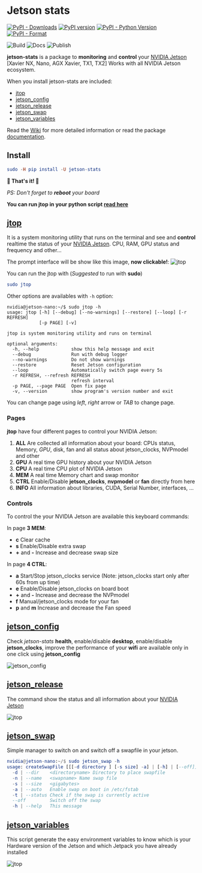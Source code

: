 # Jetson stats
[![PyPI - Downloads](https://img.shields.io/pypi/dw/jetson-stats.svg)](https://pypistats.org/packages/jetson-stats) [![PyPI version](https://badge.fury.io/py/jetson-stats.svg)](https://badge.fury.io/py/jetson-stats) [![PyPI - Python Version](https://img.shields.io/pypi/pyversions/jetson-stats.svg)](https://www.python.org/) [![PyPI - Format](https://img.shields.io/pypi/format/jetson-stats.svg)](https://pypi.org/project/jetson-stats/)

![Build](https://github.com/rbonghi/jetson_stats/workflows/Build/badge.svg) ![Docs](https://github.com/rbonghi/jetson_stats/workflows/Docs/badge.svg) ![Publish](https://github.com/rbonghi/jetson_stats/workflows/Publish/badge.svg)

**jetson-stats** is a package to **monitoring** and **control** your [NVIDIA Jetson][NVIDIA Jetson] [Xavier NX, Nano, AGX Xavier, TX1, TX2] Works with all NVIDIA Jetson ecosystem.

When you install jetson-stats are included:
* [jtop](#jtop)
* [jetson_config](#jetson_config)
* [jetson_release](#jetson_release)
* [jetson_swap](#jetson_swap)
* [jetson_variables](#jetson_variables)

Read the [Wiki](https://github.com/rbonghi/jetson_stat/wiki) for more detailed information or read the package [documentation](https://rbonghi.github.io/jetson_stats).

## Install

```elm
sudo -H pip install -U jetson-stats
```
**🚀 That's it! 🚀** 

_PS: Don't forget to **reboot** your board_

**You can run jtop in your python script [read here][library]**

## [**jtop**][jtop] 
It is a system monitoring utility that runs on the terminal and see and **control** realtime the status of your [NVIDIA Jetson][NVIDIA Jetson]. CPU, RAM, GPU status and frequency and other...

The prompt interface will be show like this image, **now clickable!**:
![jtop](https://github.com/rbonghi/jetson_stats/wiki/images/jtop.gif)

You can run the jtop with (_Suggested_ to run with **sudo**)
```elm
sudo jtop
```
Other options are availables with `-h` option:
```console
nvidia@jetson-nano:~/$ sudo jtop -h
usage: jtop [-h] [--debug] [--no-warnings] [--restore] [--loop] [-r REFRESH]
            [-p PAGE] [-v]

jtop is system monitoring utility and runs on terminal

optional arguments:
  -h, --help            show this help message and exit
  --debug               Run with debug logger
  --no-warnings         Do not show warnings
  --restore             Reset Jetson configuration
  --loop                Automatically switch page every 5s
  -r REFRESH, --refresh REFRESH
                        refresh interval
  -p PAGE, --page PAGE  Open fix page
  -v, --version         show program's version number and exit
```
You can change page using _left_, _right_ arrow or _TAB_ to change page.
### Pages
**jtop** have four different pages to control your NVIDIA Jetson:
1. **ALL** Are collected all information about your board: CPUs status, Memory, *GPU*, disk, fan and all status about jetson_clocks, NVPmodel and other
2. **GPU** A real time GPU history about your NVIDIA Jetson
3. **CPU** A real time CPU plot of NVIDIA Jetson
4. **MEM** A real time Memory chart and swap monitor
5. **CTRL** Enable/Disable **jetson_clocks**, **nvpmodel** or **fan** directly from here
6. **INFO** All information about libraries, CUDA, Serial Number, interfaces, ...
### Controls
To control the your NVIDIA Jetson are available this keyboard commands:

In page **3 MEM**:
* **c** Clear cache
* **s** Enable/Disable extra swap
* **+** and **-** Increase and decrease swap size

In page **4 CTRL**:
* **a** Start/Stop jetson_clocks service (Note: jetson_clocks start only after 60s from up time)
* **e** Enable/Disable jetson_clocks on board boot
* **+** and **-** Increase and decrease the NVPmodel
* **f** Manual/jetson_clocks mode for your fan
* **p** and **m** Increase and decrease the Fan speed

## [**jetson_config**][jetson_config]

Check _jetson-stats_ **health**, enable/disable **desktop**, enable/disable **jetson_clocks**, improve the performance of your **wifi** are available only in one click using **jetson_config**

![jetson_config](https://github.com/rbonghi/jetson_stats/wiki/images/jetson_config.png)
## [**jetson_release**][jetson_release]
The command show the status and all information about your [NVIDIA Jetson][NVIDIA Jetson]

![jtop](https://github.com/rbonghi/jetson_stats/wiki/images/jetso_release.png)
## [**jetson_swap**][jetson_swap]
Simple manager to switch on and switch off a swapfile in your jetson.

```elm
nvidia@jetson-nano:~/$ sudo jetson_swap -h
usage: createSwapFile [[[-d directory ] [-s size] -a] | [-h] | [--off]]
  -d | --dir    <directoryname> Directory to place swapfile
  -n | --name   <swapname> Name swap file
  -s | --size   <gigabytes>
  -a | --auto   Enable swap on boot in /etc/fstab 
  -t | --status Check if the swap is currently active
  --off         Switch off the swap
  -h | --help   This message
```

## [**jetson_variables**][jetson_variables]
This script generate the easy environment variables to know which is your Hardware version of the Jetson and which Jetpack you have already installed

![jtop](https://github.com/rbonghi/jetson_stats/wiki/images/jetson_env.png)

[library]: https://github.com/rbonghi/jetson_stats/wiki/library
[jtop]: https://github.com/rbonghi/jetson_stats/wiki/jtop
[jetson_config]: https://github.com/rbonghi/jetson_stats/wiki/jetson_config
[jetson_swap]: https://github.com/rbonghi/jetson_stats/wiki/jetson_swap
[jetson_variables]: https://github.com/rbonghi/jetson_stats/wiki/jetson_variables
[jetson_release]: https://github.com/rbonghi/jetson_stats/wiki/jetson_release
[jetson_performance]: https://github.com/rbonghi/jetson_stats/wiki/jetson_performance
[jetson_docker]: https://github.com/rbonghi/jetson_stats/wiki/jetson_docker
[NVIDIA]: https://www.nvidia.com/
[NVIDIA Jetson]: http://www.nvidia.com/object/embedded-systems-dev-kits-modules.html
